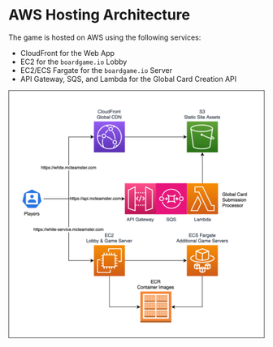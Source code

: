 # AWS Hosting Architecture
The game is hosted on AWS using the following services:
- CloudFront for the Web App
- EC2 for the `boardgame.io` Lobby
- EC2/ECS Fargate for the `boardgame.io` Server
- API Gateway, SQS, and Lambda for the Global Card Creation API

![AWS Hosting Architecture](./aws.svg)